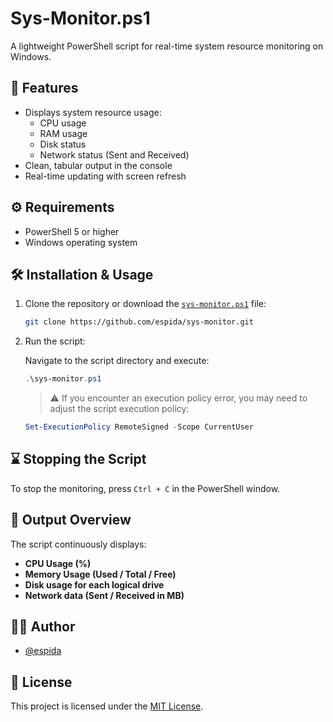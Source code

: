 # Sys-Monitor.ps1

A lightweight PowerShell script for real-time system resource monitoring on Windows.

## 🧾 Features

- Displays system resource usage:
  - CPU usage
  - RAM usage
  - Disk status
  - Network status (Sent and Received)
- Clean, tabular output in the console
- Real-time updating with screen refresh

## ⚙️ Requirements

- PowerShell 5 or higher
- Windows operating system

## 🛠️ Installation & Usage

1. Clone the repository or download the [`sys-monitor.ps1`](https://github.com/espida/sys-monitor/blob/main/sys-monitor.ps1) file:

   ```bash
   git clone https://github.com/espida/sys-monitor.git
   ```

2. Run the script:

   Navigate to the script directory and execute:

   ```powershell
   .\sys-monitor.ps1
   ```

   > ⚠️ If you encounter an execution policy error, you may need to adjust the script execution policy:

   ```powershell
   Set-ExecutionPolicy RemoteSigned -Scope CurrentUser
   ```

## ⌛ Stopping the Script

To stop the monitoring, press `Ctrl + C` in the PowerShell window.

## 📂 Output Overview

The script continuously displays:

- **CPU Usage (%)**
- **Memory Usage (Used / Total / Free)**
- **Disk usage for each logical drive**
- **Network data (Sent / Received in MB)**

## 🧑‍💻 Author

- [@espida](https://github.com/espida)

## 📄 License

This project is licensed under the [MIT License](LICENSE).
